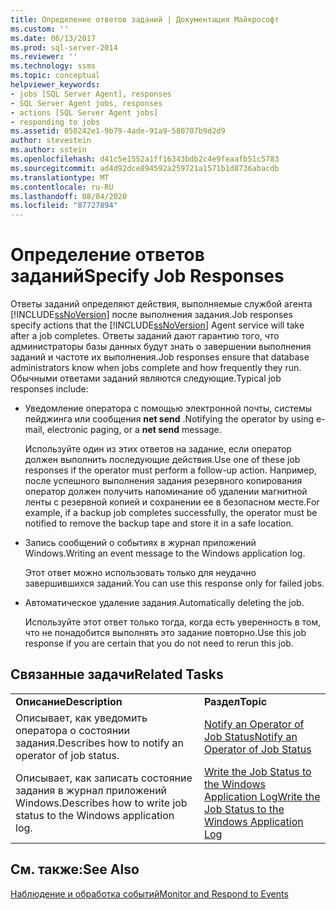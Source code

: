 ```yaml
---
title: Определение ответов заданий | Документация Майкрософт
ms.custom: ''
ms.date: 06/13/2017
ms.prod: sql-server-2014
ms.reviewer: ''
ms.technology: ssms
ms.topic: conceptual
helpviewer_keywords:
- jobs [SQL Server Agent], responses
- SQL Server Agent jobs, responses
- actions [SQL Server Agent jobs]
- responding to jobs
ms.assetid: 050242e1-9b79-4ade-91a9-580707b9d2d9
author: stevestein
ms.author: sstein
ms.openlocfilehash: d41c5e1552a1ff16343bdb2c4e9feaafb51c5783
ms.sourcegitcommit: ad4d92dce894592a259721a1571b1d8736abacdb
ms.translationtype: MT
ms.contentlocale: ru-RU
ms.lasthandoff: 08/04/2020
ms.locfileid: "87727894"
---
```

# <a name="specify-job-responses"></a><span data-ttu-id="d52d7-102">Определение ответов заданий</span><span class="sxs-lookup"><span data-stu-id="d52d7-102">Specify Job Responses</span></span>
  <span data-ttu-id="d52d7-103">Ответы заданий определяют действия, выполняемые службой агента [!INCLUDE[ssNoVersion](../../includes/ssnoversion-md.md)] после выполнения задания.</span><span class="sxs-lookup"><span data-stu-id="d52d7-103">Job responses specify actions that the [!INCLUDE[ssNoVersion](../../includes/ssnoversion-md.md)] Agent service will take after a job completes.</span></span> <span data-ttu-id="d52d7-104">Ответы заданий дают гарантию того, что администраторы базы данных будут знать о завершении выполнения заданий и частоте их выполнения.</span><span class="sxs-lookup"><span data-stu-id="d52d7-104">Job responses ensure that database administrators know when jobs complete and how frequently they run.</span></span> <span data-ttu-id="d52d7-105">Обычными ответами заданий являются следующие.</span><span class="sxs-lookup"><span data-stu-id="d52d7-105">Typical job responses include:</span></span>  
  
-   <span data-ttu-id="d52d7-106">Уведомление оператора с помощью электронной почты, системы пейджинга или сообщения **net send** .</span><span class="sxs-lookup"><span data-stu-id="d52d7-106">Notifying the operator by using e-mail, electronic paging, or a **net send** message.</span></span>  
  
     <span data-ttu-id="d52d7-107">Используйте один из этих ответов на задание, если оператор должен выполнить последующие действия.</span><span class="sxs-lookup"><span data-stu-id="d52d7-107">Use one of these job responses if the operator must perform a follow-up action.</span></span> <span data-ttu-id="d52d7-108">Например, после успешного выполнения задания резервного копирования оператор должен получить напоминание об удалении магнитной ленты с резервной копией и сохранении ее в безопасном месте.</span><span class="sxs-lookup"><span data-stu-id="d52d7-108">For example, if a backup job completes successfully, the operator must be notified to remove the backup tape and store it in a safe location.</span></span>  
  
-   <span data-ttu-id="d52d7-109">Запись сообщений о событиях в журнал приложений Windows.</span><span class="sxs-lookup"><span data-stu-id="d52d7-109">Writing an event message to the Windows application log.</span></span>  
  
     <span data-ttu-id="d52d7-110">Этот ответ можно использовать только для неудачно завершившихся заданий.</span><span class="sxs-lookup"><span data-stu-id="d52d7-110">You can use this response only for failed jobs.</span></span>  
  
-   <span data-ttu-id="d52d7-111">Автоматическое удаление задания.</span><span class="sxs-lookup"><span data-stu-id="d52d7-111">Automatically deleting the job.</span></span>  
  
     <span data-ttu-id="d52d7-112">Используйте этот ответ только тогда, когда есть уверенность в том, что не понадобится выполнять это задание повторно.</span><span class="sxs-lookup"><span data-stu-id="d52d7-112">Use this job response if you are certain that you do not need to rerun this job.</span></span>  
  
## <a name="related-tasks"></a><span data-ttu-id="d52d7-113">Связанные задачи</span><span class="sxs-lookup"><span data-stu-id="d52d7-113">Related Tasks</span></span>  
  
|||  
|-|-|  
|<span data-ttu-id="d52d7-114">**Описание**</span><span class="sxs-lookup"><span data-stu-id="d52d7-114">**Description**</span></span>|<span data-ttu-id="d52d7-115">**Раздел**</span><span class="sxs-lookup"><span data-stu-id="d52d7-115">**Topic**</span></span>|  
|<span data-ttu-id="d52d7-116">Описывает, как уведомить оператора о состоянии задания.</span><span class="sxs-lookup"><span data-stu-id="d52d7-116">Describes how to notify an operator of job status.</span></span>|[<span data-ttu-id="d52d7-117">Notify an Operator of Job Status</span><span class="sxs-lookup"><span data-stu-id="d52d7-117">Notify an Operator of Job Status</span></span>](notify-an-operator-of-job-status.md)|  
|<span data-ttu-id="d52d7-118">Описывает, как записать состояние задания в журнал приложений Windows.</span><span class="sxs-lookup"><span data-stu-id="d52d7-118">Describes how to write job status to the Windows application log.</span></span>|[<span data-ttu-id="d52d7-119">Write the Job Status to the Windows Application Log</span><span class="sxs-lookup"><span data-stu-id="d52d7-119">Write the Job Status to the Windows Application Log</span></span>](../../reporting-services/report-server/windows-application-log.md)|  
  
## <a name="see-also"></a><span data-ttu-id="d52d7-120">См. также:</span><span class="sxs-lookup"><span data-stu-id="d52d7-120">See Also</span></span>  
 [<span data-ttu-id="d52d7-121">Наблюдение и обработка событий</span><span class="sxs-lookup"><span data-stu-id="d52d7-121">Monitor and Respond to Events</span></span>](monitor-and-respond-to-events.md)  
  
  
